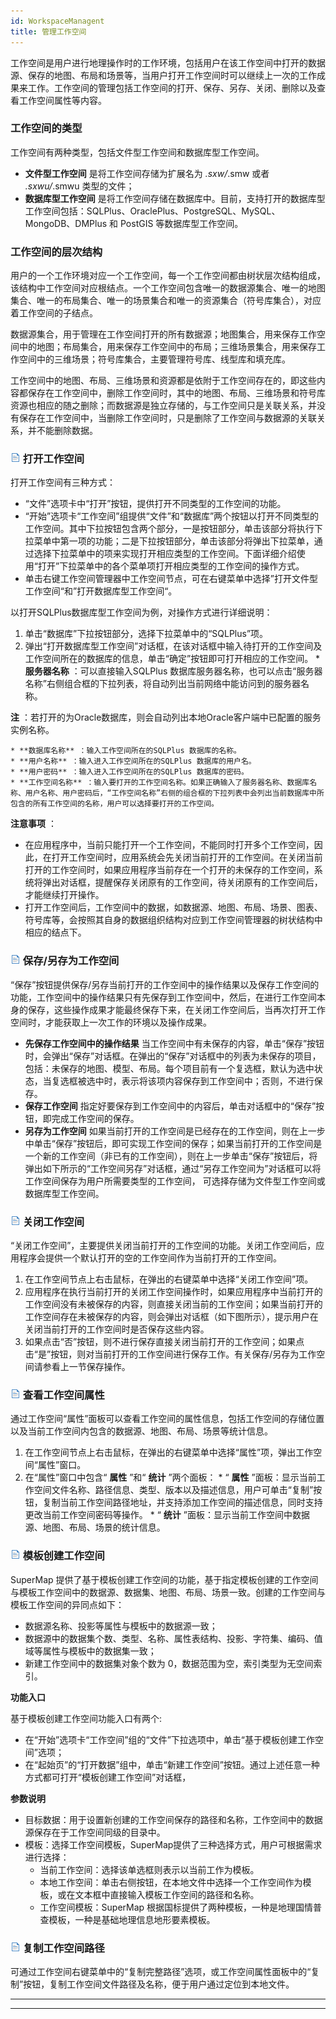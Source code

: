```yaml
---
id: WorkspaceManagent
title: 管理工作空间
---
```

工作空间是用户进行地理操作时的工作环境，包括用户在该工作空间中打开的数据源、保存的地图、布局和场景等，当用户打开工作空间时可以继续上一次的工作成果来工作。工作空间的管理包括工作空间的打开、保存、另存、关闭、删除以及查看工作空间属性等内容。

### 工作空间的类型

工作空间有两种类型，包括文件型工作空间和数据库型工作空间。

  * **文件型工作空间** 是将工作空间存储为扩展名为 *.sxw/*.smw 或者 *.sxwu/*.smwu 类型的文件；
  * **数据库型工作空间** 是将工作空间存储在数据库中。目前，支持打开的数据库型工作空间包括：SQLPlus、OraclePlus、PostgreSQL、MySQL、MongoDB、DMPlus 和 PostGIS 等数据库型工作空间。

### 工作空间的层次结构

用户的一个工作环境对应一个工作空间，每一个工作空间都由树状层次结构组成，该结构中工作空间对应根结点。一个工作空间包含唯一的数据源集合、唯一的地图集合、唯一的布局集合、唯一的场景集合和唯一的资源集合（符号库集合），对应着工作空间的子结点。

数据源集合，用于管理在工作空间打开的所有数据源；地图集合，用来保存工作空间中的地图；布局集合，用来保存工作空间中的布局；三维场景集合，用来保存工作空间中的三维场景；符号库集合，主要管理符号库、线型库和填充库。

工作空间中的地图、布局、三维场景和资源都是依附于工作空间存在的，即这些内容都保存在工作空间中，删除工作空间时，其中的地图、布局、三维场景和符号库资源也相应的随之删除；而数据源是独立存储的，与工作空间只是关联关系，并没有保存在工作空间中，当删除工作空间时，只是删除了工作空间与数据源的关联关系，并不能删除数据。

### ![](../../img/read.gif) 打开工作空间

打开工作空间有三种方式：

  * “文件”选项卡中“打开”按钮，提供打开不同类型的工作空间的功能。
  * “开始”选项卡“工作空间”组提供“文件”和“数据库”两个按钮以打开不同类型的工作空间。其中下拉按钮包含两个部分，一是按钮部分，单击该部分将执行下拉菜单中第一项的功能；二是下拉按钮部分，单击该部分将弹出下拉菜单，通过选择下拉菜单中的项来实现打开相应类型的工作空间。下面详细介绍使用“打开”下拉菜单中的各个菜单项打开相应类型的工作空间的操作方式。
  * 单击右键工作空间管理器中工作空间节点，可在右键菜单中选择”打开文件型工作空间“和”打开数据库型工作空间“。

以打开SQLPlus数据库型工作空间为例，对操作方式进行详细说明：

  1. 单击“数据库”下拉按钮部分，选择下拉菜单中的“SQLPlus”项。
  2. 弹出“打开数据库型工作空间”对话框，在该对话框中输入待打开的工作空间及工作空间所在的数据库的信息，单击“确定”按钮即可打开相应的工作空间。
    * **服务器名称** ：可以直接输入SQLPlus 数据库服务器名称，也可以点击“服务器名称”右侧组合框的下拉列表，将自动列出当前网络中能访问到的服务器名称。 

**注** ：若打开的为Oracle数据库，则会自动列出本地Oracle客户端中已配置的服务实例名称。

    * **数据库名称** ：输入工作空间所在的SQLPlus 数据库的名称。
    * **用户名称** ：输入进入工作空间所在的SQLPlus 数据库的用户名。
    * **用户密码** ：输入进入工作空间所在的SQLPlus 数据库的密码。
    * **工作空间名称** ：输入要打开的工作空间名称。如果正确输入了服务器名称、数据库名称、用户名称、用户密码后，“工作空间名称”右侧的组合框的下拉列表中会列出当前数据库中所包含的所有工作空间的名称，用户可以选择要打开的工作空间。

**注意事项** ：

  * 在应用程序中，当前只能打开一个工作空间，不能同时打开多个工作空间，因此，在打开工作空间时，应用系统会先关闭当前打开的工作空间。在关闭当前打开的工作空间时，如果应用程序当前存在一个打开的未保存的工作空间，系统将弹出对话框，提醒保存关闭原有的工作空间，待关闭原有的工作空间后，才能继续打开操作。
  * 打开工作空间后，工作空间中的数据，如数据源、地图、布局、场景、图表、符号库等，会按照其自身的数据组织结构对应到工作空间管理器的树状结构中相应的结点下。

### ![](../../img/read.gif) 保存/另存为工作空间

“保存”按钮提供保存/另存当前打开的工作空间中的操作结果以及保存工作空间的功能，工作空间中的操作结果只有先保存到工作空间中，然后，在进行工作空间本身的保存，这些操作成果才能最终保存下来，在关闭工作空间后，当再次打开工作空间时，才能获取上一次工作的环境以及操作成果。

  * **先保存工作空间中的操作结果** 当工作空间中有未保存的内容，单击“保存”按钮时，会弹出“保存”对话框。在弹出的“保存”对话框中的列表为未保存的项目，包括：未保存的地图、模型、布局。每个项目前有一个复选框，默认为选中状态，当复选框被选中时，表示将该项内容保存到工作空间中；否则，不进行保存。
  * **保存工作空间** 指定好要保存到工作空间中的内容后，单击对话框中的“保存”按钮，即完成工作空间的保存。
  * **另存为工作空间** 如果当前打开的工作空间是已经存在的工作空间，则在上一步中单击“保存”按钮后，即可实现工作空间的保存；如果当前打开的工作空间是一个新的工作空间（非已有的工作空间），则在上一步单击“保存”按钮后，将弹出如下所示的“工作空间另存”对话框，通过“另存工作空间为”对话框可以将工作空间保存为用户所需要类型的工作空间， 可选择存储为文件型工作空间或数据库型工作空间。

### ![](../../img/read.gif) 关闭工作空间

“关闭工作空间”，主要提供关闭当前打开的工作空间的功能。关闭工作空间后，应用程序会提供一个默认打开的空的工作空间作为当前打开的工作空间。

  1. 在工作空间节点上右击鼠标，在弹出的右键菜单中选择“关闭工作空间”项。
  2. 应用程序在执行当前打开的关闭工作空间操作时，如果应用程序中当前打开的工作空间没有未被保存的内容，则直接关闭当前的工作空间；如果当前打开的工作空间存在未被保存的内容，则会弹出对话框（如下图所示），提示用户在关闭当前打开的工作空间时是否保存这些内容。
  3. 如果点击“否”按钮，则不进行保存直接关闭当前打开的工作空间；如果点击“是”按钮，则对当前打开的工作空间进行保存工作。有关保存/另存为工作空间请参看上一节保存操作。

### ![](../../img/read.gif) 查看工作空间属性

通过工作空间“属性”面板可以查看工作空间的属性信息，包括工作空间的存储位置以及当前工作空间内包含的数据源、地图、布局、场景等统计信息。

  1. 在工作空间节点上右击鼠标，在弹出的右键菜单中选择“属性”项，弹出工作空间“属性”窗口。
  2. 在“属性”窗口中包含“ **属性** ”和“ **统计** ”两个面板：
    * “ **属性** ”面板：显示当前工作空间文件名称、路径信息、类型、版本以及描述信息，用户可单击“复制”按钮，复制当前工作空间路径地址，并支持添加工作空间的描述信息，同时支持更改当前工作空间密码等操作。
    * “ **统计** ”面板：显示当前工作空间中数据源、地图、布局、场景的统计信息。

### ![](../../img/read.gif) 模板创建工作空间

SuperMap
提供了基于模板创建工作空间的功能，基于指定模板创建的工作空间与模板工作空间中的数据源、数据集、地图、布局、场景一致。创建的工作空间与模板工作空间的异同点如下：

  * 数据源名称、投影等属性与模板中的数据源一致；
  * 数据源中的数据集个数、类型、名称、属性表结构、投影、字符集、编码、值域等属性与模板中的数据集一致；
  * 新建工作空间中的数据集对象个数为 0，数据范围为空，索引类型为无空间索引。

**功能入口**

基于模板创建工作空间功能入口有两个:

  * 在“开始”选项卡“工作空间”组的“文件”下拉选项中，单击“基于模板创建工作空间”选项；
  * 在“起始页”的“打开数据”组中，单击“新建工作空间”按钮。通过上述任意一种方式都可打开“模板创建工作空间”对话框，

**参数说明**

  * 目标数据：用于设置新创建的工作空间保存的路径和名称，工作空间中的数据源保存在于工作空间同级的目录中。
  * 模板：选择工作空间模板，SuperMap提供了三种选择方式，用户可根据需求进行选择： 
    * 当前工作空间：选择该单选框则表示以当前工作为模板。
    * 本地工作空间：单击右侧按钮，在本地文件中选择一个工作空间作为模板，或在文本框中直接输入模板工作空间的路径和名称。
    * 工作空间模板：SuperMap 根据国标提供了两种模板，一种是地理国情普查模板，一种是基础地理信息地形要素模板。

### ![](../../img/read.gif) 复制工作空间路径

可通过工作空间右键菜单中的“复制完整路径”选项，或工作空间属性面板中的“复制”按钮，复制工作空间文件路径及名称，便于用户通过定位到本地文件。

* * *

[](http://www.supermap.com)  
  
---


